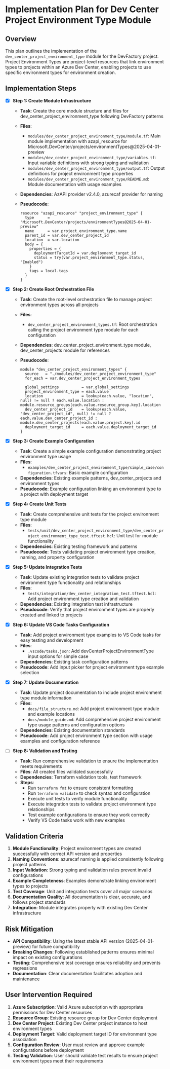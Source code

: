 # Implementation Plan for Dev Center Project Environment Type Module

## Overview

This plan outlines the implementation of the `dev_center_project_environment_type` module for the DevFactory project. Project Environment Types are project-level resources that link environment types to projects within an Azure Dev Center, enabling projects to use specific environment types for environment creation.

## Implementation Steps

- [x] **Step 1: Create Module Infrastructure**
  - **Task**: Create the core module structure and files for dev_center_project_environment_type following DevFactory patterns
  - **Files**:
    - `modules/dev_center_project_environment_type/module.tf`: Main module implementation with azapi_resource for Microsoft.DevCenter/projects/environmentTypes@2025-04-01-preview
    - `modules/dev_center_project_environment_type/variables.tf`: Input variable definitions with strong typing and validation
    - `modules/dev_center_project_environment_type/output.tf`: Output definitions for project environment type properties
    - `modules/dev_center_project_environment_type/README.md`: Module documentation with usage examples
  - **Dependencies**: AzAPI provider v2.4.0, azurecaf provider for naming
  - **Pseudocode**:

    ```hcl
    resource "azapi_resource" "project_environment_type" {
      type      = "Microsoft.DevCenter/projects/environmentTypes@2025-04-01-preview"
      name      = var.project_environment_type.name
      parent_id = var.dev_center_project_id
      location  = var.location
      body = {
        properties = {
          deploymentTargetId = var.deployment_target_id
          status = try(var.project_environment_type.status, "Enabled")
        }
        tags = local.tags
      }
    }
    ```

- [x] **Step 2: Create Root Orchestration File**
  - **Task**: Create the root-level orchestration file to manage project environment types across all projects
  - **Files**:
    - `dev_center_project_environment_types.tf`: Root orchestration calling the project environment type module for each configuration
  - **Dependencies**: dev_center_project_environment_type module, dev_center_projects module for references
  - **Pseudocode**:

    ```hcl
    module "dev_center_project_environment_types" {
      source   = "./modules/dev_center_project_environment_type"
      for_each = var.dev_center_project_environment_types

      global_settings          = var.global_settings
      project_environment_type = each.value
      location                 = lookup(each.value, "location", null) != null ? each.value.location : module.resource_groups[each.value.resource_group.key].location
      dev_center_project_id    = lookup(each.value, "dev_center_project_id", null) != null ? each.value.dev_center_project_id : module.dev_center_projects[each.value.project.key].id
      deployment_target_id     = each.value.deployment_target_id
    }
    ```

- [x] **Step 3: Create Example Configuration**
  - **Task**: Create a simple example configuration demonstrating project environment type usage
  - **Files**:
    - `examples/dev_center_project_environment_type/simple_case/configuration.tfvars`: Basic example configuration
  - **Dependencies**: Existing example patterns, dev_center_projects and environment types
  - **Pseudocode**: Example configuration linking an environment type to a project with deployment target

- [x] **Step 4: Create Unit Tests**
  - **Task**: Create comprehensive unit tests for the project environment type module
  - **Files**:
    - `tests/unit/dev_center_project_environment_type/dev_center_project_environment_type_test.tftest.hcl`: Unit test for module functionality
  - **Dependencies**: Existing testing framework and patterns
  - **Pseudocode**: Tests validating project environment type creation, naming, and property configuration

- [x] **Step 5: Update Integration Tests**
  - **Task**: Update existing integration tests to validate project environment type functionality and relationships
  - **Files**:
    - `tests/integration/dev_center_integration_test.tftest.hcl`: Add project environment type creation and validation
  - **Dependencies**: Existing integration test infrastructure
  - **Pseudocode**: Verify that project environment types are properly created and linked to projects

- [x] **Step 6: Update VS Code Tasks Configuration**
  - **Task**: Add project environment type examples to VS Code tasks for easy testing and development
  - **Files**:
    - `.vscode/tasks.json`: Add devCenterProjectEnvironmentType input options for simple case
  - **Dependencies**: Existing task configuration patterns
  - **Pseudocode**: Add input picker for project environment type example selection

- [x] **Step 7: Update Documentation**
  - **Task**: Update project documentation to include project environment type module information
  - **Files**:
    - `docs/file_structure.md`: Add project environment type module and example locations
    - `docs/module_guide.md`: Add comprehensive project environment type usage patterns and configuration options
  - **Dependencies**: Existing documentation standards
  - **Pseudocode**: Add project environment type section with usage examples and configuration reference

- [ ] **Step 8: Validation and Testing**
  - **Task**: Run comprehensive validation to ensure the implementation meets requirements
  - **Files**: All created files validated successfully
  - **Dependencies**: Terraform validation tools, test framework
  - **Steps**:
    - Run `terraform fmt` to ensure consistent formatting
    - Run `terraform validate` to check syntax and configuration
    - Execute unit tests to verify module functionality
    - Execute integration tests to validate project environment type relationships
    - Test example configurations to ensure they work correctly
    - Verify VS Code tasks work with new examples

## Validation Criteria

1. **Module Functionality**: Project environment types are created successfully with correct API version and properties
2. **Naming Conventions**: azurecaf naming is applied consistently following project patterns
3. **Input Validation**: Strong typing and validation rules prevent invalid configurations
4. **Example Completeness**: Examples demonstrate linking environment types to projects
5. **Test Coverage**: Unit and integration tests cover all major scenarios
6. **Documentation Quality**: All documentation is clear, accurate, and follows project standards
7. **Integration**: Module integrates properly with existing Dev Center infrastructure

## Risk Mitigation

- **API Compatibility**: Using the latest stable API version (2025-04-01-preview) for future compatibility
- **Breaking Changes**: Following established patterns ensures minimal impact on existing configurations
- **Testing**: Comprehensive test coverage ensures reliability and prevents regressions
- **Documentation**: Clear documentation facilitates adoption and maintenance

## User Intervention Required

1. **Azure Subscription**: Valid Azure subscription with appropriate permissions for Dev Center resources
2. **Resource Group**: Existing resource group for Dev Center deployment
3. **Dev Center Project**: Existing Dev Center project instance to host environment types
4. **Deployment Target**: Valid deployment target ID for environment type association
5. **Configuration Review**: User must review and approve example configurations before deployment
6. **Testing Validation**: User should validate test results to ensure project environment types meet their requirements